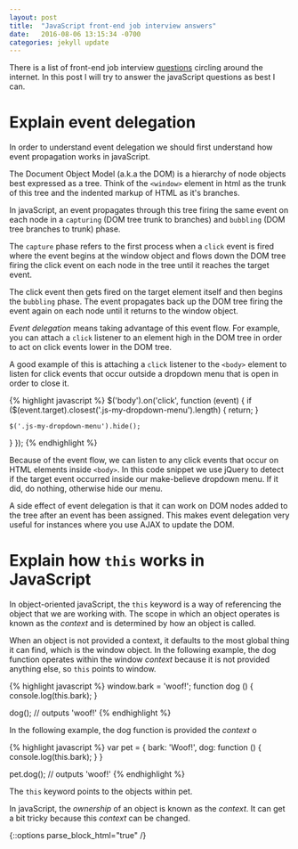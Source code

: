 ```yaml
---
layout: post
title:  "JavaScript front-end job interview answers"
date:   2016-08-06 13:15:34 -0700
categories: jekyll update
---
```

There is a list of front-end job interview [questions](https://github.com/h5bp/Front-end-Developer-Interview-Questions) circling around the internet. In this post I will try to answer the javaScript questions as best I can.

# Explain event delegation

In order to understand event delegation we should first understand how event propagation works in javaScript.

The Document Object Model (a.k.a the DOM) is a hierarchy of node objects best expressed as a tree. Think of the ```<window>``` element in html as the trunk of this tree and the indented markup of HTML as it's branches. 

In javaScript, an event propagates through this tree firing the same event on each node in a ```capturing``` (DOM tree trunk to branches) and ```bubbling``` (DOM tree branches to trunk) phase. 

The ```capture``` phase refers to the first process when a ```click``` event is fired where the event begins at the window object and flows down the DOM tree firing the click event on each node in the tree until it reaches the target event. 

The click event then gets fired on the target element itself and then begins the ```bubbling``` phase. The event propagates back up the DOM tree firing the event again on each node until it returns to the window object.

*Event delegation* means taking advantage of this event flow. For example, you can attach a ```click``` listener to an element high in the DOM tree in order to act on click events lower in the DOM tree.

A good example of this is attaching a ```click``` listener to the ```<body>``` element to listen for click events that occur outside a dropdown menu that is open in order to close it.

{% highlight javascript %}
  $('body').on('click', function (event) {
    if ($(event.target).closest('.js-my-dropdown-menu').length) {
      return;
    }

    $('.js-my-dropdown-menu').hide();
  }
  });
{% endhighlight %}

Because of the event flow, we can listen to any click events that occur on HTML elements inside ```<body>```. In this code snippet we use jQuery to detect if the target event occurred inside our make-believe dropdown menu. If it did, do nothing, otherwise hide our menu.

A side effect of event delegation is that it can work on DOM nodes added to the tree after an event has been assigned. This makes event delegation very useful for instances where you use AJAX to update the DOM.

# Explain how ```this``` works in JavaScript

In object-oriented javaScript, the ```this``` keyword is a way of referencing the object that we are working with. The scope in which an object operates is known as the *context* and is determined by how an object is called.

When an object is not provided a context, it defaults to the most global thing it can find, which is the window object. In the following example, the dog function operates within the window *context* because it is not provided anything else, so ```this``` points to window.

{% highlight javascript %}
  window.bark = 'woof!';
  function dog () {
    console.log(this.bark);
  }

  dog(); // outputs 'woof!'
{% endhighlight %}


In the following example, the dog function is provided the *context* o

{% highlight javascript %}
  var pet = {
    bark: 'Woof!',
    dog: function () {
      console.log(this.bark);
      }
    }

  pet.dog(); // outputs 'woof!'
{% endhighlight %}

The ```this``` keyword points to the objects within pet.

In javaScript, the *ownership* of an object is known as the *context*. It can get a bit tricky because this *context* can be changed.


{::options parse_block_html="true" /}
<div class="header-hero">
<div class="inner"></div>
</div>
